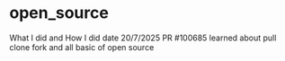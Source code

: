 # open_source
What I did and How I did
date 20/7/2025
PR #100685
learned about pull clone fork and all basic of open source 

